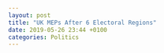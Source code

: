 ```yaml
---
layout: post
title: "UK MEPs After 6 Electoral Regions"
date: 2019-05-26 23:44 +0100
categories: Politics
---
```

